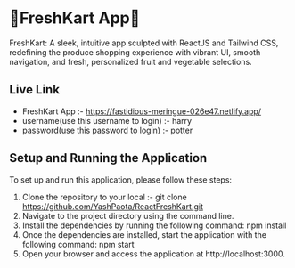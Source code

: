 # 🚀FreshKart App🚀
FreshKart: A sleek, intuitive app sculpted with ReactJS and Tailwind CSS, redefining the produce shopping experience with vibrant UI,
smooth navigation, and fresh, personalized fruit and vegetable selections.

## Live Link
* FreshKart App :- https://fastidious-meringue-026e47.netlify.app/
* username(use this username to login) :- harry
* password(use this password to login) :- potter

## Setup and Running the Application
To set up and run this application, please follow these steps:

1. Clone the repository to your local :- git clone https://github.com/YashPaota/ReactFreshKart.git  
2. Navigate to the project directory using the command line.  
3. Install the dependencies by running the following command: npm install  
4. Once the dependencies are installed, start the application with the following command: npm start  
5. Open your browser and access the application at http://localhost:3000.  
  

